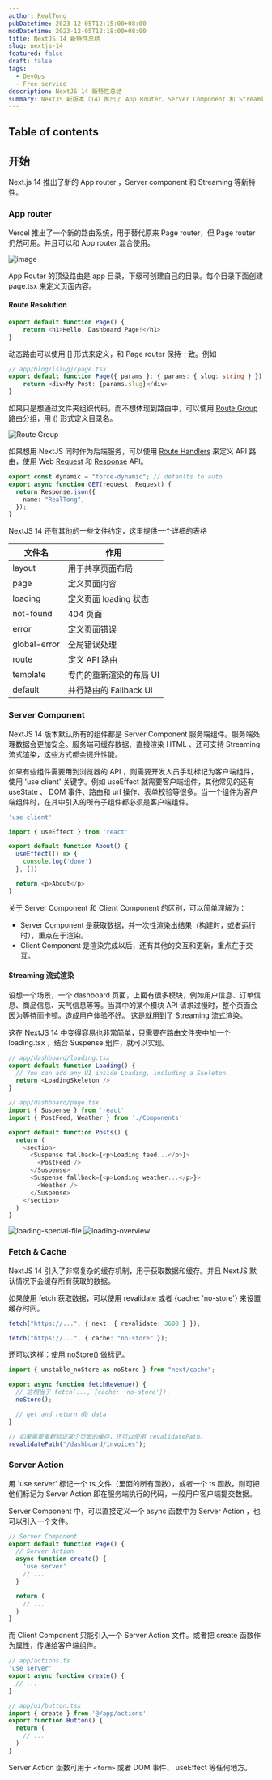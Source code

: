 ```yaml
---
author: RealTong
pubDatetime: 2023-12-05T12:15:00+08:00
modDatetime: 2023-12-05T12:18:00+08:00
title: NextJS 14 新特性总结
slug: nextjs-14
featured: false
draft: false
tags:
  - DevOps
  - Free service
description: NextJS 14 新特性总结
summary: NextJS 新版本（14）推出了 App Router、Server Component 和 Streaming 等新特性。App router 提供新的路由系统，可以与原有的 Page router 混合使用，便于管理页面。Server component 提升了安全性和性能，支持缓存和流式渲染。Streaming 可以解决页面因请求延迟而卡顿的问题。Fetch & Cache 引入了复杂的缓存机制，可通过设置 revalidate 或 no-store 控制缓存。Server Action 允许在服务端执行代码，用于处理客户端提交的数据。
---
```


## Table of contents

## 开始

Next.js 14 推出了新的 App router ，Server component 和 Streaming 等新特性。

### App router

Vercel 推出了一个新的路由系统，用于替代原来 Page router，但 Page router 仍然可用。并且可以和 App router 混合使用。

![image](@assets/images/posts/nextjs-14/top-level-folders.avif)

App Router 的顶级路由是 app 目录，下级可创建自己的目录。每个目录下面创建 page.tsx 来定义页面内容。

#### Route Resolution

```typescript
export default function Page() {
    return <h1>Hello, Dashboard Page!</h1>
}
```

动态路由可以使用 [] 形式来定义，和 Page router 保持一致。例如

```typescript
// app/blog/[slug]/page.tsx
export default function Page({ params }: { params: { slug: string } }) {
    return <div>My Post: {params.slug}</div>
}
```

如果只是想通过文件夹组织代码，而不想体现到路由中，可以使用 [Route Group](https://nextjs.org/docs/app/building-your-application/routing/route-groups#convention) 路由分组，用 () 形式定义目录名。

![Route Group](@assets/images/posts/nextjs-14/route-group-organisation.avif)

如果想用 NextJS 同时作为后端服务，可以使用 [Route Handlers](https://nextjs.org/docs/app/building-your-application/routing/route-handlers) 来定义 API 路由，使用 Web [Request](https://developer.mozilla.org/docs/Web/API/Request) 和 [Response](https://nextjs.org/docs/app/building-your-application/routing/route-handlers) API。

```typescript
export const dynamic = "force-dynamic"; // defaults to auto
export async function GET(request: Request) {
  return Response.json({
    name: "RealTong",
  });
}
```

NextJS 14 还有其他的一些文件约定，这里提供一个详细的表格

| 文件名       | 作用                    |
| ------------ | ----------------------- |
| layout       | 用于共享页面布局        |
| page         | 定义页面内容            |
| loading      | 定义页面 loading 状态   |
| not-found    | 404 页面                |
| error        | 定义页面错误            |
| global-error | 全局错误处理            |
| route        | 定义 API 路由           |
| template     | 专门的重新渲染的布局 UI |
| default      | 并行路由的 Fallback UI  |

### Server Component

NextJS 14 版本默认所有的组件都是 Server Component 服务端组件。服务端处理数据会更加安全。服务端可缓存数据、直接渲染 HTML 、还可支持 Streaming 流式渲染，这些方式都会提升性能。

如果有些组件需要用到浏览器的 API ，则需要开发人员手动标记为客户端组件，使用 'use client' 关键字。例如 useEffect 就需要客户端组件，其他常见的还有 useState 、 DOM 事件、路由和 url 操作、表单校验等很多。当一个组件为客户端组件时，在其中引入的所有子组件都必须是客户端组件。

```typescript
'use client'

import { useEffect } from 'react'

export default function About() {
  useEffect(() => {
    console.log('done')
  }, [])

  return <p>About</p>
}
```

关于 Server Component 和 Client Component 的区别，可以简单理解为：

- Server Component 是获取数据，并一次性渲染出结果（构建时，或者运行时），重点在于渲染。
- Client Component 是渲染完成以后，还有其他的交互和更新，重点在于交互。

#### Streaming 流式渲染

设想一个场景，一个 dashboard 页面，上面有很多模块，例如用户信息、订单信息、商品信息、天气信息等等。当其中的某个模块 API 请求过慢时，整个页面会因为等待而卡顿。造成用户体验不好。 这是就用到了 Streaming 流式渲染。

这在 NextJS 14 中变得容易也非常简单，只需要在路由文件夹中加一个 loading.tsx ，结合 Suspense 组件，就可以实现。

```typescript
// app/dashboard/loading.tsx
export default function Loading() {
  // You can add any UI inside Loading, including a Skeleton.
  return <LoadingSkeleton />
}
```

```typescript
// app/dashboard/page.tsx
import { Suspense } from 'react'
import { PostFeed, Weather } from './Components'

export default function Posts() {
  return (
    <section>
      <Suspense fallback={<p>Loading feed...</p>}>
        <PostFeed />
      </Suspense>
      <Suspense fallback={<p>Loading weather...</p>}>
        <Weather />
      </Suspense>
    </section>
  )
}
```

![loading-special-file](@assets/images/posts/nextjs-14/loading-special-file.avif)
![loading-overview](@assets/images/posts/nextjs-14/loading-overview.avif)

### Fetch & Cache

NextJS 14 引入了非常复杂的缓存机制，用于获取数据和缓存。并且 NextJS 默认情况下会缓存所有获取的数据。

如果使用 fetch 获取数据，可以使用 revalidate 或者 {cache: 'no-store'} 来设置缓存时间。

```typescript
fetch("https://...", { next: { revalidate: 3600 } });

fetch("https://...", { cache: "no-store" });
```

还可以这样：使用 noStore() 做标记。

```typescript
import { unstable_noStore as noStore } from "next/cache";

export async function fetchRevenue() {
  // 这相当于 fetch(..., {cache: 'no-store'}).
  noStore();

  // get and return db data
}

// 如果需要重新验证某个页面的缓存，还可以使用 revalidatePath。
revalidatePath("/dashboard/invoices");
```

### Server Action

用 'use server' 标记一个 ts 文件（里面的所有函数），或者一个 ts 函数，则可把他们标记为 Server Action 即在服务端执行的代码，一般用户客户端提交数据。

Server Component 中，可以直接定义一个 async 函数中为 Server Action ，也可以引入一个文件。

```typescript
// Server Component
export default function Page() {
  // Server Action
  async function create() {
    'use server'
    // ...
  }

  return (
    // ...
  )
}
```

而 Client Component 只能引入一个 Server Action 文件。或者把 create 函数作为属性，传递给客户端组件。

```typescript
// app/actions.ts
'use server'
export async function create() {
  // ...
}

// app/ui/button.tsx
import { create } from '@/app/actions'
export function Button() {
  return (
    // ...
  )
}
```

Server Action 函数可用于 `<form>` 或者 DOM 事件、 useEffect 等任何地方。
